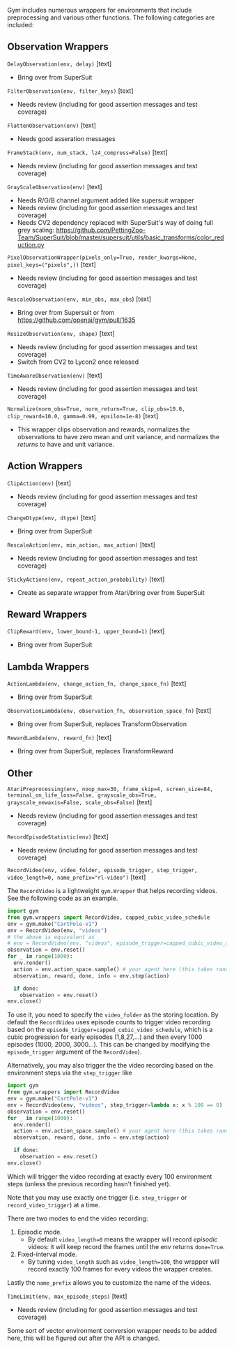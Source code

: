 Gym includes numerous wrappers for environments that include preprocessing and various other functions. The following categories are included:

## Observation Wrappers

`DelayObservation(env, delay)` [text]
* Bring over from SuperSuit

`FilterObservation(env, filter_keys)` [text]
* Needs review (including for good assertion messages and test coverage)

`FlattenObservation(env)` [text]
* Needs good asseration messages

`FrameStack(env, num_stack, lz4_compress=False)` [text]
* Needs review (including for good assertion messages and test coverage)

`GrayScaleObservation(env)` [text] 
* Needs R/G/B channel argument added like supersuit wrapper
* Needs review (including for good assertion messages and test coverage)
* Needs CV2 dependency replaced with SuperSuit's way of doing full grey scaling: https://github.com/PettingZoo-Team/SuperSuit/blob/master/supersuit/utils/basic_transforms/color_reduction.py

`PixelObservationWrapper(pixels_only=True, render_kwargs=None, pixel_keys=("pixels",))` [text]
* Needs review (including for good assertion messages and test coverage)

`RescaleObservation(env, min_obs, max_obs`) [text]
* Bring over from Supersuit or from https://github.com/openai/gym/pull/1635

`ResizeObservation(env, shape)` [text]
* Needs review (including for good assertion messages and test coverage)
* Switch from CV2 to Lycon2 once released

`TimeAwareObservation(env)` [text]
* Needs review (including for good assertion messages and test coverage)


`Normalize(norm_obs=True, norm_return=True, clip_obs=10.0, clip_reward=10.0, gamma=0.99, epsilon=1e-8)` [text]
* This wrapper clips observation and rewards, normalizes the observations to have zero mean and unit variance, and normalizes the *returns* to have and unit variance.


## Action Wrappers

`ClipAction(env)` [text]
* Needs review (including for good assertion messages and test coverage)

`ChangeDtype(env, dtype)` [text]
* Bring over from SuperSuit

`RescaleAction(env, min_action, max_action)` [text]
* Needs review (including for good assertion messages and test coverage)

`StickyActions(env, repeat_action_probability)` [text]
* Create as separate wrapper from Atari/bring over from SuperSuit

## Reward Wrappers

`ClipReward(env, lower_bound-1, upper_bound=1)` [text]
* Bring over from SuperSuit

## Lambda Wrappers

`ActionLambda(env, change_action_fn, change_space_fn)` [text]
* Bring over from SuperSuit

`ObservationLambda(env, observation_fn, observation_space_fn)` [text]
* Bring over from SuperSuit, replaces TransformObservation

`RewardLambda(env, reward_fn)` [text]
* Bring over from SuperSuit, replaces TransformReward

## Other
`AtariPreprocessing(env, noop_max=30, frame_skip=4, screen_size=84, terminal_on_life_loss=False, grayscale_obs=True, grayscale_newaxis=False, scale_obs=False)` [text]
* Needs review (including for good assertion messages and test coverage)

`RecordEpisodeStatistic(env)` [text]
* Needs review (including for good assertion messages and test coverage)

`RecordVideo(env, video_folder, episode_trigger, step_trigger, video_length=0, name_prefix="rl-video")` [text]

The `RecordVideo` is a lightweight `gym.Wrapper` that helps recording videos. See the following
code as an example.

```python
import gym
from gym.wrappers import RecordVideo, capped_cubic_video_schedule
env = gym.make("CartPole-v1")
env = RecordVideo(env, "videos")
# the above is equivalent as
# env = RecordVideo(env, "videos", episode_trigger=capped_cubic_video_schedule)
observation = env.reset()
for _ in range(1000):
  env.render()
  action = env.action_space.sample() # your agent here (this takes random actions)
  observation, reward, done, info = env.step(action)

  if done:
    observation = env.reset()
env.close()
```

To use it, you need to specify the `video_folder` as the storing location. By default
the `RecordVideo` uses episode counts to trigger video recording based on the `episode_trigger=capped_cubic_video_schedule`,
which is a cubic progression for early episodes (1,8,27,...) and then every 1000 episodes (1000, 2000, 3000...).
This can be changed by modifying the `episode_trigger` argument of the `RecordVideo`).

Alternatively, you may also trigger the the video recording based on the environment steps via the  `step_trigger` like

```python
import gym
from gym.wrappers import RecordVideo
env = gym.make("CartPole-v1")
env = RecordVideo(env, "videos", step_trigger=lambda x: x % 100 == 0)
observation = env.reset()
for _ in range(1000):
  env.render()
  action = env.action_space.sample() # your agent here (this takes random actions)
  observation, reward, done, info = env.step(action)

  if done:
    observation = env.reset()
env.close()
```

Which will trigger the video recording at exactly every 100 environment steps (unless the previous recording hasn't finished yet).

Note that you may use exactly one trigger (i.e. `step_trigger` or `record_video_trigger`) at a time.

There are two modes to end the video recording:
1. Episodic mode. 
    * By default `video_length=0` means the wrapper will record *episodic* videos: it will keep
    record the frames until the env returns `done=True`.
2. Fixed-interval mode.
    * By tuning `video_length` such as `video_length=100`, the wrapper will record exactly 100 frames
    for every videos the wrapper creates. 

Lastly the `name_prefix` allows you to customize the name of the videos.


`TimeLimit(env, max_episode_steps)` [text]
* Needs review (including for good assertion messages and test coverage)

Some sort of vector environment conversion wrapper needs to be added here, this will be figured out after the API is changed.
